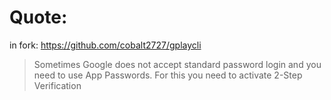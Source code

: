 # Quote:
in fork: https://github.com/cobalt2727/gplaycli
>Sometimes Google does not accept standard password login and you need to use App Passwords. For this you need to activate 2-Step Verification
